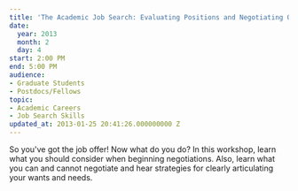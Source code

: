 ```yaml
---
title: 'The Academic Job Search: Evaluating Positions and Negotiating Offers'
date:
  year: 2013
  month: 2
  day: 4
start: 2:00 PM
end: 5:00 PM
audience:
- Graduate Students
- Postdocs/Fellows
topic:
- Academic Careers
- Job Search Skills
updated_at: 2013-01-25 20:41:26.000000000 Z
---
```

So you\'ve got the job offer! Now what do you do? In this workshop,
learn what you should consider when beginning negotiations. Also, learn
what you can and cannot negotiate and hear strategies for clearly
articulating your wants and needs.
